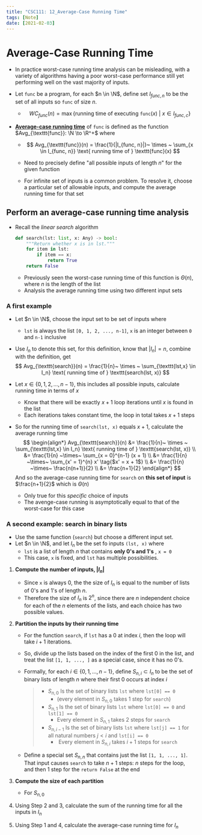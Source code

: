 ```yaml
---
title: "CSC111: 12_Average-Case Running Time"
tags: [Note]
date: [2021-02-03]
---
```


# Average-Case Running Time

- In practice worst-case running time analysis can be misleading, with a variety of algorithms having a poor worst-case performance still yet performing well on the vast majority of inputs. 

- Let `func` be a program, for each $n \in \N$, define set $I_{func, n}$ to be the set of all inputs so `func` of size $n$.

  - $$
    WC_{func}(n) = \max \{\text{running time of executing } \texttt{func}(x)~
    |~ x \in I_{func, c} \}
    $$

- **<u>Average-case running time</u>** of `func` is defined as the function $Avg_{\texttt{func}}:  \N \to \R^+$ where

  - $$
    Avg_{\texttt{func}}(n) = \frac{1}{|I_{func, n}|}~ \times ~
    \sum_{x \in I_{func, n}} \text{ running time of } \texttt{func}(x)
    $$

  - Need to precisely define "all possible inputs of length $n$" for the given function
  - For infinite set of inputs is a common problem. To resolve it, choose a particular set of allowable inputs, and compute the average running time for that set

## Perform an average-case running time analysis

- Recall the *linear search* algorithm

  ```python
  def search(lst: list, x: Any) -> bool:
      """Return whether x is in lst."""
      for item in lst:
          if item == x:
              return True
      return False
  
  ```

  - Previously seen the worst-case running time of this function is $\Theta(n)$, where $n$ is the length of the list
  - Analysis the average running time using two different input sets

### A first example

- Let $n \in \N$, choose the input set to be set of inputs where

  - `lst` is always the list `[0, 1, 2, ..., n-1]`, `x` is an integer between `0` and `n-1` inclusive

- Use $I_n$ to denote this set, for this definition, know that $|I_n| = n$, combine with the definition, get
  $$
  Avg_{\texttt{search}}(n) = \frac{1}{n}~ \times ~
  \sum_{\texttt{lst,x} \in I_n} \text{ running time of } \texttt{search(lst, x)}
  $$

- Let $x \in \{0, 1, 2, ..., n-1 \}$, this includes all possible inputs, calculate running time in terms of $x$

  - Know that there will be exactly $x+1$ loop iterations until $x$ is found in the list
  - Each iterations takes constant time, the loop in total takes $x + 1$ steps

- So for the running time of `search(lst, x)` equals $x + 1$, calculate the average running time
  $$
  \begin{align*}
  Avg_{\texttt{search}}(n) &= \frac{1}{n}~ \times ~
  \sum_{\texttt{lst,x} \in I_n} \text{ running time of } \texttt{search(lst, x)} \\
  &= \frac{1}{n} ~\times~ \sum_{x = 0}^{n-1} (x + 1) \\
  &= \frac{1}{n} ~\times~ \sum_{x' = 1}^{n} x' \tag{$x' = x + 1$} \\
  &= \frac{1}{n} ~\times~ \frac{n(n+1)}{2} \\
  &= \frac{n+1}{2}
  \end{align*}
  $$
  And so the average-case running time for `search` on **this set of input** is $\frac{n+1}{2}$ which is $\Theta(n)$

  - Only true for this *specific* choice of inputs
  - The avenge-case running is asymptotically equal to that of the worst-case for this case

### A second example: search in binary lists

- Use the same function (`search`) but choose a different input set.
- Let $n \in \N$, and let $I_n$ be the set fo inputs `(lst, x)` where
  - `lst` is a list of length $n$ that contains **only $0$'s and $1$'s** , `x = 0`
  - This case, `x` is fixed, and `lst` has multiple possibilities. 

1. **Compute the number of inputs, $|I_n|$**

   - Since `x` is always $0$, the the size of $I_n$ is equal to the number of lists of $0$'s and $1$'s of length $n$.
   - Therefore the size of $I_n$ is $2^n$, since there are $n$ independent choice for each of the $n$ elements of the lists, and each choice has two possible values.

2. **Partition the inputs by their running time**

   - For the function `search`, if `lst` has a $0$ at index $i$, then the loop will take $i + 1$ iterations. 

   - So, divide up the lists based on the index of the first $0$ in the list, and treat the list `[1, 1, ..., ]` as a special case, since it has no $0$'s.

   - Formally, for each $i \in \{0, 1, ..., n-1 \}$, define $S_{n, i} \subset I_n$ to be the set of binary lists of length $n$ where their first $0$ occurs at index $i$ 

     > - $S_{n, 0}$ Is the set of binary lists `lst` where `lst[0] == 0` 
     >   - (every element in $S_{n, 0}$ takes 1 step for `search`)
     > - $S_{n, 1}$ Is the set of binary lists `lst` where `lst[0] == 0`  and `lst[1] == 0`
     >   - Every element in $S_{n, 1}$ takes 2 steps for `search`
     > - $S_{n, i-1}$ Is the set of binary lists `lst` where `lst[j] == 1`  for all natural numbers $j<i$ and `lst[i] == 0`
     >   - ​	Every element in $S_{n, i}$ takes $i + 1$ steps for `search`

   - Define a special set $S_{n, n}$ that contains just the list `[1, 1, ..., 1]`. That input causes `search` to take $n+1$ steps: $n$ steps for the loop, and then 1 step for the `return False` at the end 

3. **Compute the size of each partition**

   - For $S_{n, 0}$

4. Using Step 2 and 3, calculate the sum of the running time for all the inputs in $I_n$

5. Using Step 1 and 4, calculate the average-case running time for $I_n$

